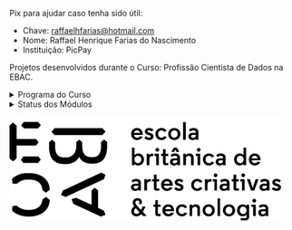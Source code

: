 Pix para ajudar caso tenha sido útil: 

- Chave: raffaelhfarias@hotmail.com
- Nome: Raffael Henrique Farias do Nascimento
- Instituição: PicPay

Projetos desenvolvidos durante o Curso: Profissão Cientista de Dados na EBAC.

<details><summary>Programa do Curso</summary>
  
<p>
  
1. **Curso Introdutório**: Python para Análise de Dados (10 módulos)
2. **Cientista de Dados** (41 módulos)  
   * Introdução à ciência de dados e suas ferramentas
   * Etapas do processo de Mineração de Dados (Data Mining)  
   * Modelos de árvores de decisão em ciência de dados  
   * Árvores de regressão e regressão linear  
   * Classificação logística e árvores de regressão
   * Combinando diferentes modelos de ciência de dados
   * Algoritmos não supervisionados
   * Regressão Linear
3. **Curso de SQL para Análise de Dados** (8 módulos)
  
</p>
  
</details>

<details><summary>Status dos Módulos</summary>
  
<p>

<details><summary>Bonus: Python ✅</summary>

<p>
 
- [x] Módulo 1 - Perspectivas de Carreira
- [x] Módulo 2 - Metodologia
- [x] Módulo 3 - Elementos básicos de Python e Numpy
- [x] Módulo 4 - Introdução ao Pandas e carga de dados
- [x] Módulo 5 - Limpeza e tratamento de dados
- [x] Módulo 6 - Descritiva I
- [x] Módulo 7 - Árvores I
- [x] Módulo 8 - Git/Github
- [x] Módulo 9 - Agregações e operações em grupos
- [x] Módulo 10 - Análise descritiva para resposta contínua

</p>
  
</details>

<p>

<details><summary>Cientista de Dados ⚠️</summary>

<p>

- [x] Módulo 1 - Perspectivas de Carreira
- [x] Módulo 2 - Metodologia
- [x] Módulo 3 - Elementos básicos de Python e Numpy
- [x] Módulo 4 - Introdução ao Pandas e carga de dados
- [x] Módulo 5 - Limpeza e tratamento de dados
- [x] Módulo 6 - Descritiva I
- [x] Módulo 7 - Árvores I
- [x] Módulo 8 - Git/Github
- [x] Módulo 9 - Agregações e operações em grupos
- [x] Módulo 10 - Análise descritiva para resposta contínua
- [x] Módulo 11 - Árvores de regressão
- [x] Módulo 12 - Árvores I (regressão com Patsy)
- [x] Módulo 13 - Regressão II
- [x] Módulo 14 - Scripting
- [x] Módulo 15 - Streamlit I
- [x] Módulo 16 - Pandas avançado
- [x] Módulo 17 - Árvores II (classificação)
- [x] Módulo 18 - Regressão Logística I
- [ ] Módulo 19 - Streamlit II
- [x] Módulo 20 - Markdown/Terminal
- [x] Módulo 21 - TdD V - SQL
- [x] Módulo 22 - Descritiva III - Gráficos interativos
- [x] Módulo 23 - Combinação de modelos I
- [x] Módulo 24 - Combinação de modelos II
- [x] Módulo 25 - Cálculo
- [x] Módulo 26 - Algelin
- [x] Módulo 27 - PCA
- [ ] Módulo 28 - Streamlit III, IV
- [ ] Módulo 29 - K-means
- [ ] Módulo 30 - Hierárquicos / aglomerativos
- [ ] Módulo 31 - Streamlit V
- [ ] Módulo 32 - Probabilidade
- [ ] Módulo 33 - Inferência
- [ ] Módulo 34 - Regressão III
- [ ] Módulo 35 - Regressão IV
- [ ] Módulo 36 - Descritiva IV - Visualização de dados categorizados
- [ ] Módulo 37 - Regressão Logística II
- [ ] Módulo 38 - Streamlit VI e Pycaret

</p>

</details>

<details><summary>Bônus: SQL para Análise de Dados ⚠️</summary>

<p>
 
- [ ] Módulo 0 - Introdução SQL
- [ ] Módulo 1 - Base de dados & Linguagem SQL
- [ ] Módulo 2 - Trabalhando com Tabelas
- [ ] Módulo 3 - Selecionando & Ordenando
- [ ] Módulo 4 - Filtrando & Seleção Condicional
- [ ] Módulo 5 - Agregações
- [ ] Módulo 6 - Trabalhando com Múltiplas Tabelas
- [ ] Módulo 7 - SQL Avançado
- [ ] Módulo 8 - Projeto Final

</p>
  
</details>

</details>

![EBACLogo](https://github.com/raffaelhfarias/EBAC_Profissao_Cientista_de_Dados/blob/main/ebac_logo.png)

